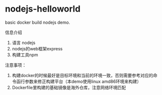 # nodejs-helloworld
basic docker build nodejs demo.


信息介绍
1. 语言 nodejs
2. nodejs的web框架express
3. 构建工具npm

注意事项：
1. 构建docker的时候最好是目标环境和当前的环境一致，否则需要参考对应的命令函行参数来修正构建平台（本demo使用linux amd86环境来构建）
2. Dockerfile里构建的基础镜像是海外仓库，注意网络环境匹配
